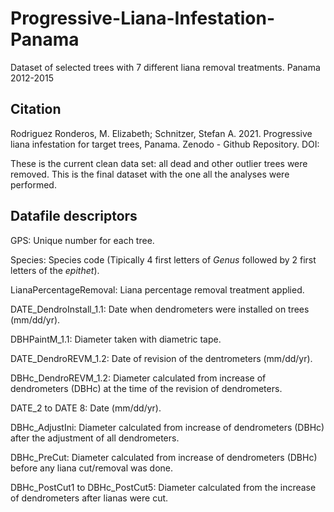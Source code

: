 # Progressive-Liana-Infestation-Panama
Dataset of selected trees with 7 different liana removal treatments. Panama 2012-2015


## Citation
Rodriguez Ronderos, M. Elizabeth; Schnitzer, Stefan A. 2021. Progressive liana infestation for target trees, Panama. Zenodo - Github Repository. DOI:



These is the current clean data set: all dead and other outlier trees were removed. This is the final dataset with the one all the analyses were performed. 

## Datafile descriptors
GPS: Unique number for each tree.

Species: Species code (Tipically 4 first letters of *Genus* followed by 2 first letters of the *epithet*). 

LianaPercentageRemoval: Liana percentage removal treatment applied. 

DATE_DendroInstall_1.1: Date when dendrometers were installed on trees (mm/dd/yr).

DBHPaintM_1.1: Diameter taken with diametric tape.

DATE_DendroREVM_1.2: Date of revision of the dentrometers (mm/dd/yr).

DBHc_DendroREVM_1.2: Diameter calculated from increase of dendrometers (DBHc) at the time of the revision of dendrometers. 

DATE_2 to DATE 8: Date (mm/dd/yr).

DBHc_AdjustIni: Diameter calculated from increase of dendrometers (DBHc) after the adjustment of all dendrometers.

DBHc_PreCut: Diameter calculated from increase of dendrometers (DBHc) before any liana cut/removal was done.

DBHc_PostCut1 to DBHc_PostCut5: Diameter calculated from the increase of dendrometers after lianas were cut. 

